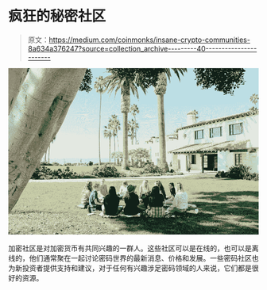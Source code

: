 # 疯狂的秘密社区

> 原文：<https://medium.com/coinmonks/insane-crypto-communities-8a634a376247?source=collection_archive---------40----------------------->

![](img/cb02d2675e9ac093da73e840b2aa930f.png)

加密社区是对加密货币有共同兴趣的一群人。这些社区可以是在线的，也可以是离线的，他们通常聚在一起讨论密码世界的最新消息、价格和发展。一些密码社区也为新投资者提供支持和建议，对于任何有兴趣涉足密码领域的人来说，它们都是很好的资源。